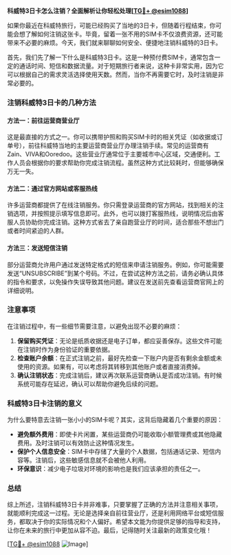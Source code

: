 **科威特3日卡怎么注销？全面解析让你轻松处理[[TG💪+ @esim1088](https://t.me/s/esim1088)]**

如果你最近在科威特旅行，可能已经购买了当地的3日卡，但随着行程结束，你可能会想了解如何注销这张卡。毕竟，留着一张不用的SIM卡不仅浪费资源，还可能带来不必要的麻烦。今天，我们就来聊聊如何安全、便捷地注销科威特的3日卡。

首先，我们先了解一下什么是科威特3日卡。这是一种预付费SIM卡，通常包含一定的通话时间、短信和数据流量。对于短期旅行者来说，这种卡非常实用，因为它可以根据自己的需求灵活选择使用天数。然而，当你不再需要它时，及时注销是非常必要的。

### 注销科威特3日卡的几种方法

#### 方法一：前往运营商营业厅
这是最直接的方式之一。你可以携带护照和购买SIM卡时的相关凭证（如收据或订单号），前往科威特当地的主要运营商营业厅办理注销手续。常见的运营商有Zain、VIVA和Ooredoo。这些营业厅通常位于主要城市中心区域，交通便利。工作人员会根据你的要求帮助你完成注销流程。虽然这种方式比较耗时，但能够确保万无一失。

#### 方法二：通过官方网站或客服热线
许多运营商都提供了在线注销服务。你只需登录运营商的官方网站，找到相关的注销选项，并按照提示填写信息即可。此外，也可以拨打客服热线，说明情况后由客服人员协助你完成注销。这种方式省去了亲自跑营业厅的时间，适合那些不想出门或者时间紧迫的人群。

#### 方法三：发送短信注销
部分运营商允许用户通过发送特定格式的短信来申请注销服务。例如，你可能需要发送“UNSUBSCRIBE”到某个号码。不过，在尝试这种方法之前，请务必确认具体的指令和要求，以免操作失误导致其他问题。建议在发送前先查看运营商官网上的详细说明。

### 注意事项

在注销过程中，有一些细节需要注意，以避免出现不必要的麻烦：
1. **保留购买凭证**：无论是纸质收据还是电子订单，都应妥善保存。这些文件可能在注销时作为身份验证的重要依据。
2. **检查账户余额**：在正式注销之前，最好先检查一下账户内是否有剩余金额或未使用的资源。如果有，可以考虑将其转移到其他账户或者直接消费掉。
3. **确认注销状态**：完成注销后，建议再次联系运营商确认是否成功注销。有时候系统可能存在延迟，确认可以帮助你避免后续的问题。

### 科威特3日卡注销的意义

为什么要特意去注销一张小小的SIM卡呢？其实，这背后隐藏着几个重要的原因：
- **避免额外费用**：即使卡片闲置，某些运营商仍可能收取小额管理费或其他隐藏费用。及时注销可以有效防止这种情况发生。
- **保护个人信息安全**：SIM卡中存储了大量的个人数据，包括通话记录、短信内容等。注销后，这些敏感信息就不会被他人利用。
- **环保意识**：减少电子垃圾对环境的影响也是我们应该承担的责任之一。

### 总结

综上所述，注销科威特3日卡并非难事，只要掌握了正确的方法并注意相关事项，就能顺利完成这一过程。无论是选择亲自前往营业厅，还是利用网络平台或短信服务，都取决于你的实际情况和个人偏好。希望本文能为你提供足够的指导和支持，让你在未来的旅行中更加从容不迫。最后，记得随时关注最新的政策变化哦！

[[TG💪+ @esim1088](https://t.me/s/esim1088) ![Image](https://i.postimg.cc/4NQfJmqS/Snipaste-2025-05-13-00-14-12.png)]
